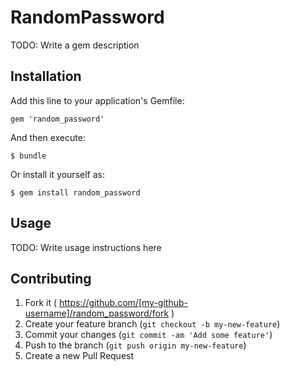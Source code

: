 # RandomPassword

TODO: Write a gem description

## Installation

Add this line to your application's Gemfile:

    gem 'random_password'

And then execute:

    $ bundle

Or install it yourself as:

    $ gem install random_password

## Usage

TODO: Write usage instructions here

## Contributing

1. Fork it ( https://github.com/[my-github-username]/random_password/fork )
2. Create your feature branch (`git checkout -b my-new-feature`)
3. Commit your changes (`git commit -am 'Add some feature'`)
4. Push to the branch (`git push origin my-new-feature`)
5. Create a new Pull Request
